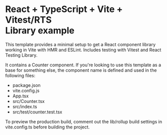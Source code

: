 # React + TypeScript + Vite + Vitest/RTS<br>Library example

This template provides a minimal setup to get a React component library working in Vite with HMR and ESLint. Includes testing with Vitest and React Testing Library.

It contains a Counter component. If you're looking to use this template as a base for something else, the component name is defined and used in the following files:

- package.json
- vite.config.js
- App.tsx
- src/Counter.tsx
- src/index.ts
- src/test/counter.test.tsx

To preview the production build, comment out the lib/rollup build settings in vite.config.ts before building the project.
